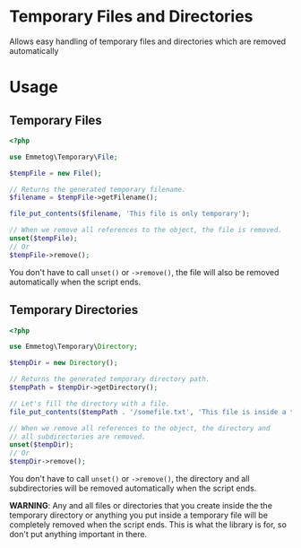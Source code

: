 # Temporary Files and Directories
Allows easy handling of temporary files and directories which are removed automatically

# Usage

## Temporary Files

```php
<?php

use Emmetog\Temporary\File;

$tempFile = new File();

// Returns the generated temporary filename.
$filename = $tempFile->getFilename();

file_put_contents($filename, 'This file is only temporary');

// When we remove all references to the object, the file is removed.
unset($tempFile);
// Or
$tempFile->remove();
```

You don't have to call `unset()` or `->remove()`, the file will also
be removed automatically when the script ends.

## Temporary Directories

```php
<?php

use Emmetog\Temporary\Directory;

$tempDir = new Directory();

// Returns the generated temporary directory path.
$tempPath = $tempDir->getDirectory();

// Let's fill the directory with a file.
file_put_contents($tempPath . '/somefile.txt', 'This file is inside a temporary dir');

// When we remove all references to the object, the directory and
// all subdirectories are removed.
unset($tempDir);
// Or
$tempDir->remove();
```

You don't have to call `unset()` or `->remove()`, the directory and all 
subdirectories will be removed automatically when the script ends.

**WARNING**: Any and all files or directories that you create inside the
the temporary directory or anything you put inside a temporary file will be
completely removed when the script ends. This is what the library is for,
so don't put anything important in there.